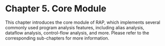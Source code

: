 # Chapter 5. Core Module

This chapter introduces the core module of RAP, which implements several commonly used program analysis features, including alias analysis, dataflow analysis, control-flow analysis, and more. Please refer to the corresponding sub-chapters for more information.

